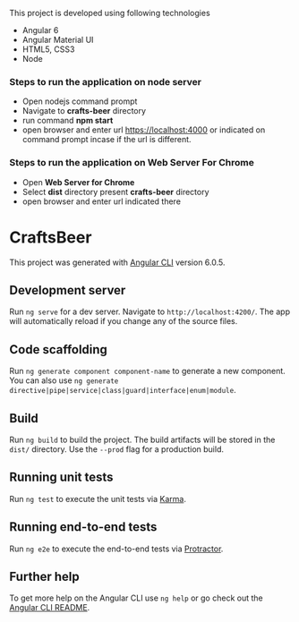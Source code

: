 This project is developed using following technologies
- Angular 6
- Angular Material UI
- HTML5, CSS3
- Node

### Steps to run the application on node server
- Open nodejs command prompt
- Navigate to **crafts-beer** directory
- run command **npm start** 
- open browser and enter url [https://localhost:4000](https://localhost:4000) or indicated on command prompt incase if the url is different.

### Steps to run the application on Web Server For Chrome
- Open **Web Server for Chrome**
- Select **dist** directory present **crafts-beer** directory
- open browser and enter url indicated there

# CraftsBeer

This project was generated with [Angular CLI](https://github.com/angular/angular-cli) version 6.0.5.

## Development server

Run `ng serve` for a dev server. Navigate to `http://localhost:4200/`. The app will automatically reload if you change any of the source files.

## Code scaffolding

Run `ng generate component component-name` to generate a new component. You can also use `ng generate directive|pipe|service|class|guard|interface|enum|module`.

## Build

Run `ng build` to build the project. The build artifacts will be stored in the `dist/` directory. Use the `--prod` flag for a production build.

## Running unit tests

Run `ng test` to execute the unit tests via [Karma](https://karma-runner.github.io).

## Running end-to-end tests

Run `ng e2e` to execute the end-to-end tests via [Protractor](http://www.protractortest.org/).

## Further help

To get more help on the Angular CLI use `ng help` or go check out the [Angular CLI README](https://github.com/angular/angular-cli/blob/master/README.md).
